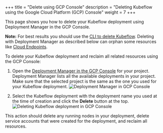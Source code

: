 +++
title = "Delete using GCP Console"
description = "Deleting Kubeflow using the Google Cloud Platform (GCP) Console"
weight = 7
+++

This page shows you how to delete your Kubeflow deployment using Deployment
Manager in the GCP Console.

**Note:** For best results you should use the
[CLI to delete Kubeflow](/docs/gke/deploy/delete-cli/). Deleting with Deployment
Manager as described below can orphan some resources like
[Cloud Endpoints](https://cloud.google.com/endpoints/docs/).

To delete your Kubeflow deployment and reclaim all related resources using the
GCP Console:

1. Open the [Deployment Manager in the GCP
   Console](https://console.cloud.google.com/dm/deployments) for your project.
   Deployment Manager lists all the available deployments
   in your project. Make sure that the selected project is the same as the one
   you used for your Kubeflow deployment.
   <img src="/docs/images/gke/deployments.png"
    alt="Deployment Manager in GCP Console"
    class="mt-3 mb-3 border border-info rounded">

1. Select the Kubeflow deployment with the deployment name you used at the
   time of creation and click the **Delete** button at the top.
   <img src="/docs/images/gke/delete-deployment.png"
    alt="Deleting Kubeflow deployment in GCP Console"
    class="mt-3 mb-3 border border-info rounded">

This action should delete any running nodes in your deployment, delete service
accounts that were created for the deployment, and reclaim all resources.
